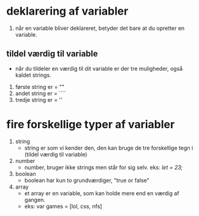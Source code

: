 # deklarering af variabler
1. når en variable bliver deklareret, betyder det bare at du opretter en variable.

## tildel værdig til variable
* når du tildeler en værdig til dit variable er der tre muligheder, også kaldet strings.
1. første string er = ""
1. andet string er = ````
1. tredje string er = ''

# fire forskellige typer af variabler
1. string
    * string er som vi kender den, den kan bruge de tre forskellige tegn i (tildel værdig til variable)
1. number
    * number, bruger ikke strings men står for sig selv. eks: *let = 23;*
1. boolean
    * boolean har kun to grundværdiger, "true or false"
1. array
    * et array er en variable, som kan holde mere end en værdig af gangen.
    * eks: var games = [lol, css, nfs]
